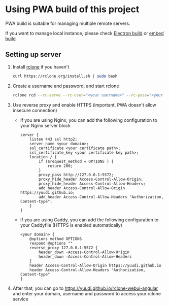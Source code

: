 # Using PWA build of this project

PWA build is suitable for managing multiple remote servers.

If you want to manage local instance, please check [Electron build](./native.md) or [embed build](./embed.md)

## Setting up server

1.  Install [rclone](https://rclone.org/) if you haven't

    ```bash
    curl https://rclone.org/install.sh | sudo bash
    ```

1.  Create a username and password, and start rclone

    ```bash
    rclone rcd --rc-serve --rc-user="<your username>" --rc-pass="<your password>" --rc-addr=127.0.0.1:5572
    ```

1.  Use reverse proxy and enable HTTPS (important, PWA doesn't allow insecure connection)

    - If you are using Nginx, you can add the following configuration to your Nginx server block

      ```nginx
      server {
          listen 443 ssl http2;
          server_name <your domain>;
          ssl_certificate <your certificate path>;
          ssl_certificate_key <your certificate key path>;
          location / {
              if ($request_method = OPTIONS ) {
                  return 200;
              }
              proxy_pass http://127.0.0.1:5572;
              proxy_hide_header Access-Control-Allow-Origin;
              proxy_hide_header Access-Control-Allow-Headers;
              add_header Access-Control-Allow-Origin https://yuudi.github.io;
              add_header Access-Control-Allow-Headers "Authorization, Content-type";
          }
      }
      ```

    - If you are using Caddy, you can add the following configuration to your Caddyfile (HTTPS is enabled automatically)

      ```Caddyfile
      <your domain> {
          @options method OPTIONS
          respond @options ""
          reverse_proxy 127.0.0.1:5572 {
              header_down -Access-Control-Allow-Origin
              header_down -Access-Control-Allow-Headers
          }
          header Access-Control-Allow-Origin https://yuudi.github.io
          header Access-Control-Allow-Headers "Authorization, Content-type"
      }
      ```

1.  After that, you can go to <https://yuudi.github.io/rclone-webui-angular> and enter your domain, username and password to access your rclone service
